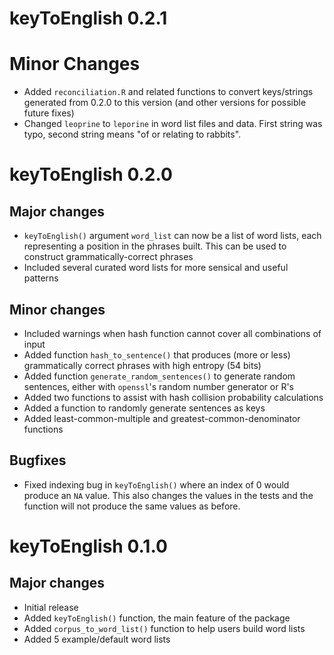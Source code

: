 # keyToEnglish 0.2.1

# Minor Changes

* Added `reconciliation.R` and related functions to convert keys/strings generated from 0.2.0 to this version (and other versions for possible future fixes)
* Changed `leoprine` to `leporine` in word list files and data. First string was typo, second string means "of or relating to rabbits".

# keyToEnglish 0.2.0

## Major changes

* `keyToEnglish()` argument `word_list` can now be a list of word lists, each representing a position in the phrases built. This can be used to construct grammatically-correct phrases
* Included several curated word lists for more sensical and useful patterns


## Minor changes

* Included warnings when hash function cannot cover all combinations of input
* Added function `hash_to_sentence()` that produces (more or less) grammatically correct phrases with high entropy (54 bits)
* Added function `generate_random_sentences()` to generate random sentences, either with `openssl`'s random number generator or R's
* Added two functions to assist with hash collision probability calculations
* Added a function to randomly generate sentences as keys
* Added least-common-multiple and greatest-common-denominator functions

## Bugfixes

* Fixed indexing bug in `keyToEnglish()` where an index of 0 would produce an `NA` value. This also changes the values in the tests and the function will not produce the same values as before.

# keyToEnglish 0.1.0

## Major changes

 * Initial release
 * Added `keyToEnglish()` function, the main feature of the package
 * Added `corpus_to_word_list()` function to help users build word lists
 * Added 5 example/default word lists
 
